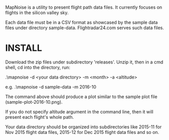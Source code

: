 
MapNoise is a utility to present flight path data files. It currently focuses on flights in the silicon valley sky. 

Each data file must be in a CSV format as showcased by the sample data files under directory sample-data. Flightradar24.com serves such data files.

INSTALL
=======

Download the zip files under subdirectory 'releases'. Unzip it, then in a cmd shell, cd into the directory, run:

.\mapnoise -d \<your data directory\> -m \<month\> -a \<altitude\>

e.g. .\mapnoise -d sample-data -m 2016-10

The command above should produce a plot similar to the sample plot file (sample-plot-2016-10.png).

If you do not specify altitude argument in the command line, then it will present each flight's whole path.

Your data directory should be organized into subdirectories like 2015-11 for Nov 2015 flight data files, 2015-12 for Dec 2015 flight data files and so on.


